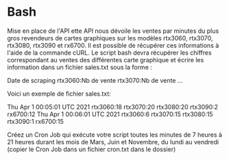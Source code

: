 # Bash
Mise en place de l'API
ette API nous dévoile les ventes par minutes du plus gros revendeurs de cartes graphiques sur les modèles rtx3060, rtx3070, rtx3080, rtx3090 et rx6700. Il est possible de récupérer ces informations à l'aide de la commande cURL.
Le script bash devra récupérer les chiffres correspondant au ventes des différentes carte graphique et écrire les information dans un fichier sales.txt 
    sous la forme :

Date de scraping
rtx3060:Nb de vente
rtx3070:Nb de vente
...

Voici un exemple de fichier sales.txt:

Thu Apr  1 00:05:01 UTC 2021
rtx3060:18
rtx3070:20
rtx3080:20
rtx3090:2
rx6700:12
Thu Apr  1 00:06:01 UTC 2021
rtx3060:6
rtx3070:15
rtx3080:15
rtx3090:1
rx6700:15


Créez un Cron Job qui exécute votre script toutes les minutes de 7 heures à 21 heures durant les mois de Mars, Juin et Novembre, du lundi au vendredi (copier le Cron Job dans un fichier cron.txt dans le dossier)